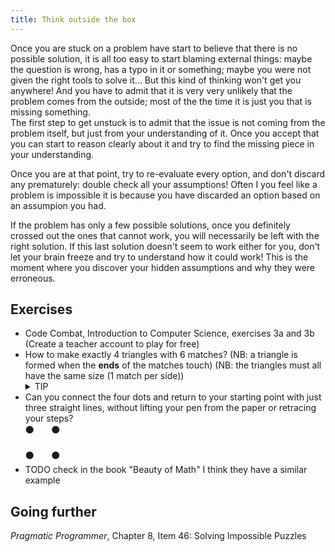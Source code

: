 ```yaml
---
title: Think outside the box
---
```


Once you are stuck on a problem have start to believe that there is no possible solution, it is all too easy to start blaming external things: maybe the question is wrong, has a typo in it or something; maybe you were not given the right tools to solve it<!--; maybe I am missing some important knowledge, -->... But this kind of thinking won't get you anywhere! And you have to admit that it is very very unlikely that the problem comes from the outside; most of the the time it is just you that is missing something.<br/>
The first step to get unstuck is to admit that the issue is not coming from the problem itself, but just from your understanding of it. Once you accept that you can start to reason clearly about it and try to find the missing piece in your understanding.

Once you are at that point, try to re-evaluate every option, and don't discard any prematurely: double check all your assumptions! Often I you feel like a problem is impossible it is because you have discarded an option based on an assumpion you had.

If the problem has only a few possible solutions, once you definitely crossed out the ones that cannot work, you will necessarily be left with the right solution. If this last solution doesn't seem to work either for you, don't let your brain freeze and try to understand how it could work! This is the moment where you discover your hidden assumptions and why they were erroneous.

## Exercises

- Code Combat, Introduction to Computer Science, exercises 3a and 3b (Create a teacher account to play for free)
- How to make exactly 4 triangles with 6 matches? (NB: a triangle is formed when the **ends** of the matches touch) (NB: the triangles must all have the same size (1 match per side))
    <details>
        <summary>TIP</summary>
        Think in 3D
    </details>
- Can you connect the four dots and return to your starting point with just three straight lines, without lifting your pen from the paper or retracing your steps?<br/>
    ⚫&nbsp;&nbsp;&nbsp;&nbsp;&nbsp;&nbsp;&nbsp;⚫
    <br/><br/>
    ⚫&nbsp;&nbsp;&nbsp;&nbsp;&nbsp;&nbsp;&nbsp;⚫
- TODO check in the book "Beauty of Math" I think they have a similar example

## Going further

*Pragmatic Programmer*, Chapter 8, Item 46: Solving Impossible Puzzles